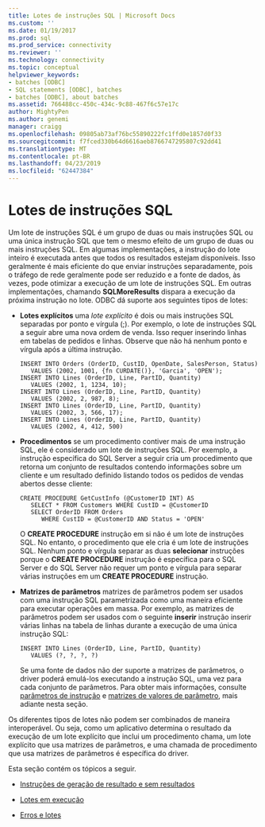 ```yaml
---
title: Lotes de instruções SQL | Microsoft Docs
ms.custom: ''
ms.date: 01/19/2017
ms.prod: sql
ms.prod_service: connectivity
ms.reviewer: ''
ms.technology: connectivity
ms.topic: conceptual
helpviewer_keywords:
- batches [ODBC]
- SQL statements [ODBC], batches
- batches [ODBC], about batches
ms.assetid: 766488cc-450c-434c-9c88-467f6c57e17c
author: MightyPen
ms.author: genemi
manager: craigg
ms.openlocfilehash: 09805ab73af76bc55890222fc1ffd0e1857d0f33
ms.sourcegitcommit: f7fced330b64d6616aeb8766747295807c92dd41
ms.translationtype: MT
ms.contentlocale: pt-BR
ms.lasthandoff: 04/23/2019
ms.locfileid: "62447384"
---
```

# <a name="batches-of-sql-statements"></a>Lotes de instruções SQL
Um lote de instruções SQL é um grupo de duas ou mais instruções SQL ou uma única instrução SQL que tem o mesmo efeito de um grupo de duas ou mais instruções SQL. Em algumas implementações, a instrução do lote inteiro é executada antes que todos os resultados estejam disponíveis. Isso geralmente é mais eficiente do que enviar instruções separadamente, pois o tráfego de rede geralmente pode ser reduzido e a fonte de dados, às vezes, pode otimizar a execução de um lote de instruções SQL. Em outras implementações, chamando **SQLMoreResults** dispara a execução da próxima instrução no lote. ODBC dá suporte aos seguintes tipos de lotes:  
  
-   **Lotes explícitos** uma *lote explícito* é dois ou mais instruções SQL separadas por ponto e vírgula (;). Por exemplo, o lote de instruções SQL a seguir abre uma nova ordem de venda. Isso requer inserindo linhas em tabelas de pedidos e linhas. Observe que não há nenhum ponto e vírgula após a última instrução.  
  
    ```  
    INSERT INTO Orders (OrderID, CustID, OpenDate, SalesPerson, Status)  
       VALUES (2002, 1001, {fn CURDATE()}, 'Garcia', 'OPEN');  
    INSERT INTO Lines (OrderID, Line, PartID, Quantity)  
       VALUES (2002, 1, 1234, 10);  
    INSERT INTO Lines (OrderID, Line, PartID, Quantity)  
       VALUES (2002, 2, 987, 8);  
    INSERT INTO Lines (OrderID, Line, PartID, Quantity)  
       VALUES (2002, 3, 566, 17);  
    INSERT INTO Lines (OrderID, Line, PartID, Quantity)  
       VALUES (2002, 4, 412, 500)  
    ```  
  
-   **Procedimentos** se um procedimento contiver mais de uma instrução SQL, ele é considerado um lote de instruções SQL. Por exemplo, a instrução específica do SQL Server a seguir cria um procedimento que retorna um conjunto de resultados contendo informações sobre um cliente e um resultado definido listando todos os pedidos de vendas abertos desse cliente:  
  
    ```  
    CREATE PROCEDURE GetCustInfo (@CustomerID INT) AS  
       SELECT * FROM Customers WHERE CustID = @CustomerID  
       SELECT OrderID FROM Orders  
          WHERE CustID = @CustomerID AND Status = 'OPEN'  
    ```  
  
     O **CREATE PROCEDURE** instrução em si não é um lote de instruções SQL. No entanto, o procedimento que ele cria é um lote de instruções SQL. Nenhum ponto e vírgula separar as duas **selecionar** instruções porque o **CREATE PROCEDURE** instrução é específica para o SQL Server e do SQL Server não requer um ponto e vírgula para separar várias instruções em um  **CREATE PROCEDURE** instrução.  
  
-   **Matrizes de parâmetros** matrizes de parâmetros podem ser usados com uma instrução SQL parametrizada como uma maneira eficiente para executar operações em massa. Por exemplo, as matrizes de parâmetros podem ser usados com o seguinte **inserir** instrução inserir várias linhas na tabela de linhas durante a execução de uma única instrução SQL:  
  
    ```  
    INSERT INTO Lines (OrderID, Line, PartID, Quantity)  
       VALUES (?, ?, ?, ?)  
    ```  
  
     Se uma fonte de dados não der suporte a matrizes de parâmetros, o driver poderá emulá-los executando a instrução SQL, uma vez para cada conjunto de parâmetros. Para obter mais informações, consulte [parâmetros de instrução](../../../odbc/reference/develop-app/statement-parameters.md) e [matrizes de valores de parâmetro](../../../odbc/reference/develop-app/arrays-of-parameter-values.md), mais adiante nesta seção.  
  
 Os diferentes tipos de lotes não podem ser combinados de maneira interoperável. Ou seja, como um aplicativo determina o resultado da execução de um lote explícito que inclui um procedimento chama, um lote explícito que usa matrizes de parâmetros, e uma chamada de procedimento que usa matrizes de parâmetros é específica do driver.  
  
 Esta seção contém os tópicos a seguir.  
  
-   [Instruções de geração de resultado e sem resultados](../../../odbc/reference/develop-app/result-generating-and-result-free-statements.md)  
  
-   [Lotes em execução](../../../odbc/reference/develop-app/executing-batches.md)  
  
-   [Erros e lotes](../../../odbc/reference/develop-app/errors-and-batches.md)
